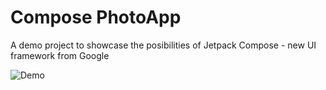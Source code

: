 Compose PhotoApp
============
A demo project to showcase the posibilities of Jetpack Compose - new UI framework from Google

![Demo](app_demo.gif)
